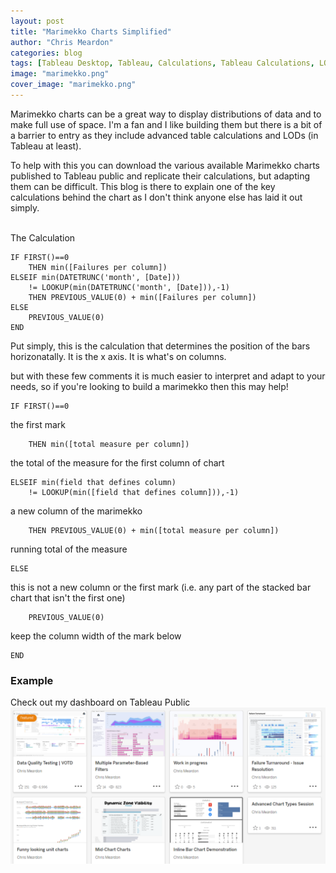 ```yaml
---
layout: post
title: "Marimekko Charts Simplified"
author: "Chris Meardon"
categories: blog
tags: [Tableau Desktop, Tableau, Calculations, Tableau Calculations, LODs]
image: "marimekko.png"
cover_image: "marimekko.png"
---
```

Marimekko charts can be a great way to display distributions of data and to make full use of space. I'm a fan and I like building them but there is a bit of a barrier to entry as they include advanced table calculations and LODs (in Tableau at least). 

To help with this you can download the various available Marimekko charts published to Tableau public and replicate their calculations, but adapting them can be difficult. This blog is there to explain one of the key calculations behind the chart as I don't think anyone else has laid it out simply.

<br> The Calculation
```
IF FIRST()==0
    THEN min([Failures per column])
ELSEIF min(DATETRUNC('month', [Date])) 
    != LOOKUP(min(DATETRUNC('month', [Date])),-1)
    THEN PREVIOUS_VALUE(0) + min([Failures per column])
ELSE
    PREVIOUS_VALUE(0)
END
```
Put simply, this is the calculation that determines the position of the bars horizonatally. It is the x axis. It is what's on columns. 

but with these few comments it is much easier to interpret and adapt to your needs, so if you're looking to build a marimekko then this may help!
```
IF FIRST()==0
```
the first mark 
```
    THEN min([total measure per column])
```
the total of the measure for the first column of chart
```
ELSEIF min(field that defines column) 
    != LOOKUP(min([field that defines column])),-1) 
```
a new column of the marimekko
```
    THEN PREVIOUS_VALUE(0) + min([total measure per column])
```
running total of the measure
```
ELSE  
```             
this is not a new column or the first mark (i.e. any part of the stacked bar chart that isn't the first one)
```
    PREVIOUS_VALUE(0)
```
keep the column width of the mark below
```
END
``` 

### Example
Check out my dashboard on Tableau Public[![Tableau Public](/assets/img/public-snapshot.png 'Links to my Public profile where you can find the chart')](https://public.tableau.com/app/profile/chris.meardon)